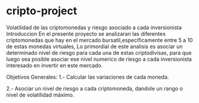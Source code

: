 ﻿# cripto-project
Volatilidad de las criptomonedas y riesgo asociado a cada inversionista
Introduccion
En el presente proyecto se analizaran las diferentes criptomonedas que hay en el mercado bursatil,especificamente entre 5 a 10 de estas monedas virtuales, Lo primordial de este analisis es asociar un determinado nivel de riesgo para cada una de estas criptodivisas, para que luego sea posible asociar ese nivel numerico de riesgo a cada inversionista interesado en invertir en este mercado.

Objetivos Generales:
1.- Calcular las variaciones de cada moneda.

2.- Asociar un nivel de riesgo a cada criptomoneda, dandole un rango o nivel de volatilidad máximo.